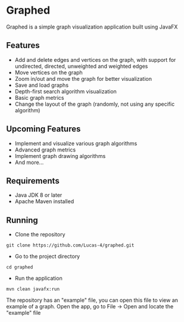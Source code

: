 # Graphed

Graphed is a simple graph visualization application built using JavaFX

## Features

* Add and delete edges and vertices on the graph, with support for undirected, directed, unweighted and weighted edges
* Move vertices on the graph
* Zoom in/out and move the graph for better visualization
* Save and load graphs
* Depth-first search algorithm visualization
* Basic graph metrics
* Change the layout of the graph (randomly, not using any specific algorithm)

## Upcoming Features

* Implement and visualize various graph algorithms
* Advanced graph metrics
* Implement graph drawing algorithms
* And more...

## Requirements

* Java JDK 8 or later
* Apache Maven installed

## Running

* Clone the repository

```
git clone https://github.com/Lucas-4/graphed.git
```

* Go to the project directory

```
cd graphed
```

* Run the application

```
mvn clean javafx:run
```

The repository has an "example" file, you can open this file to view an example of a graph. Open the app, go to File -> Open and locate the "example" file
